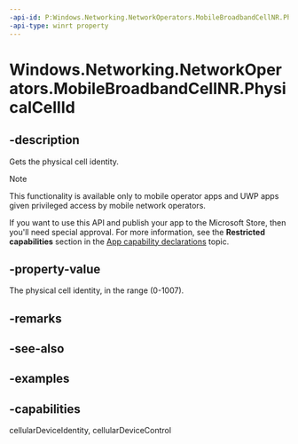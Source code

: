 ```yaml
---
-api-id: P:Windows.Networking.NetworkOperators.MobileBroadbandCellNR.PhysicalCellId
-api-type: winrt property
---
```


# Windows.Networking.NetworkOperators.MobileBroadbandCellNR.PhysicalCellId

<!--
public System.Nullable<int> PhysicalCellId { get; }
-->

## -description

Gets the physical cell identity.

> [!NOTE]
> This functionality is available only to mobile operator apps and UWP apps given privileged access by mobile network operators.
> 
> If you want to use this API and publish your app to the Microsoft Store, then you'll need special approval. For more information, see the **Restricted capabilities** section in the [App capability declarations](/windows/uwp/packaging/app-capability-declarations#restricted-capabilities) topic.

## -property-value

The physical cell identity, in the range (0-1007).

## -remarks

## -see-also

## -examples

## -capabilities
cellularDeviceIdentity, cellularDeviceControl
